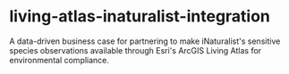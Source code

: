 # living-atlas-inaturalist-integration
A data-driven business case for partnering to make iNaturalist's sensitive species observations available through Esri's ArcGIS Living Atlas for environmental compliance.
